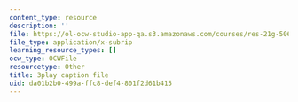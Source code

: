 ```yaml
---
content_type: resource
description: ''
file: https://ol-ocw-studio-app-qa.s3.amazonaws.com/courses/res-21g-506-kanji-learning-any-time-any-place-for-japanese-vi-spring-2021/da01b2b0499affc8def4801f2d61b415_M7oHikLia0I.srt
file_type: application/x-subrip
learning_resource_types: []
ocw_type: OCWFile
resourcetype: Other
title: 3play caption file
uid: da01b2b0-499a-ffc8-def4-801f2d61b415
---
```

